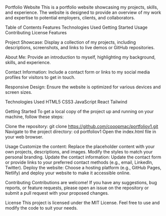 Portfolio Website
This is a portfolio website showcasing my projects, skills, and experience. The website is designed to provide an overview of my work and expertise to potential employers, clients, and collaborators.

Table of Contents
Features
Technologies Used
Getting Started
Usage
Contributing
License
Features

Project Showcase: Display a collection of my projects, including descriptions, screenshots, and links to live demos or GitHub repositories.

About Me: Provide an introduction to myself, highlighting my background, skills, and experience.

Contact Information: Include a contact form or links to my social media profiles for visitors to get in touch.

Responsive Design: Ensure the website is optimized for various devices and screen sizes.

Technologies Used
HTML5
CSS3
JavaScript
React
Tailwind

Getting Started
To get a local copy of the project up and running on your machine, follow these steps:

Clone the repository: git clone https://github.com/cooopmac/portfoliov1.git
Navigate to the project directory: cd portfoliov1
Open the index.html file in your web browser.

Usage
Customize the content: Replace the placeholder content with your own projects, descriptions, and images. Modify the styles to match your personal branding.
Update the contact information: Update the contact form or provide links to your preferred contact methods (e.g., email, LinkedIn, Twitter).
Deploy the website: Choose a hosting platform (e.g., GitHub Pages, Netlify) and deploy your website to make it accessible online.

Contributing
Contributions are welcome! If you have any suggestions, bug reports, or feature requests, please open an issue on the repository or submit a pull request with your proposed changes.

License
This project is licensed under the MIT License. Feel free to use and modify the code to suit your needs.
